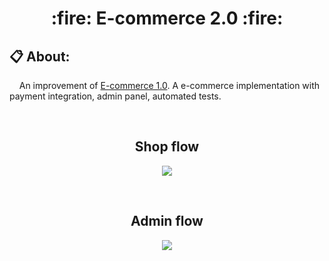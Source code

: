 <h1 align="center">:fire: E-commerce 2.0 :fire:</h1>

## 📋 About:

<p>&nbsp;&nbsp;&nbsp;&nbsp;An improvement of <a href="https://github.com/saymow/eCommerce-1.0" target="_blank">E-commerce 1.0</a>. A e-commerce implementation with payment integration, admin panel, automated tests.</p>
   
<br >

<h2 align="center">Shop flow</h2>
<p align="center">
   <img src="https://github.com/saymow/eCommerce-1.0/blob/master/.github/shop-flux.cy.ts.mp4"></img>
</p>

<br/>

<h2 align="center">Admin flow</h2>
<p align="center">
   <img src="https://github.com/saymow/eCommerce-1.0/blob/master/.github/flux.cy.ts.mp4"></img>
</p>
